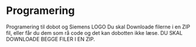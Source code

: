 # Programering
Programering til dobot og Siemens LOGO
Du skal Downloade filerne i en ZIP fil, eller får du dem som rå code og det kan dobotten ikke læse. DU SKAL DOWNLOADE BEGGE FILER I EN ZIP.
